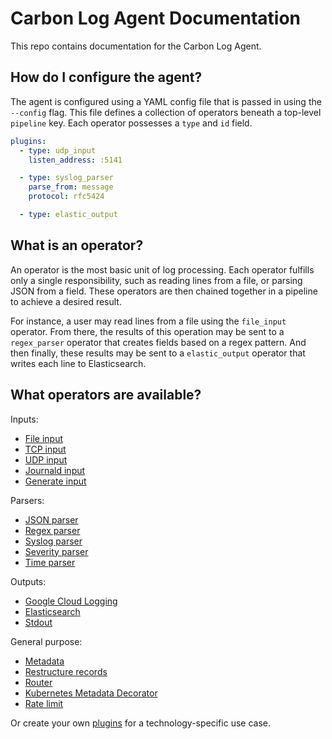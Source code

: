 # Carbon Log Agent Documentation

This repo contains documentation for the Carbon Log Agent.

## How do I configure the agent?
The agent is configured using a YAML config file that is passed in using the `--config` flag. This file defines a collection of operators beneath a top-level `pipeline` key. Each operator possesses a `type` and `id` field.

```yaml
plugins:
  - type: udp_input
    listen_address: :5141

  - type: syslog_parser
    parse_from: message
    protocol: rfc5424

  - type: elastic_output
```

## What is an operator?
An operator is the most basic unit of log processing. Each operator fulfills only a single responsibility, such as reading lines from a file, or parsing JSON from a field. These operators are then chained together in a pipeline to achieve a desired result.

For instance, a user may read lines from a file using the `file_input` operator. From there, the results of this operation may be sent to a `regex_parser` operator that creates fields based on a regex pattern. And then finally, these results may be sent to a `elastic_output` operator that writes each line to Elasticsearch.

## What operators are available?

Inputs:
- [File input](/docs/operators/file_input.md)
- [TCP input](/docs/operators/tcp_input.md)
- [UDP input](/docs/operators/udp_input.md)
- [Journald input](/docs/operators/journald_input.md)
- [Generate input](/docs/operators/generate_input.md)

Parsers:
- [JSON parser](/docs/operators/json_parser.md)
- [Regex parser](/docs/operators/regex_parser.md)
- [Syslog parser](/docs/operators/syslog_parser.md)
- [Severity parser](/docs/operators/severity_parser.md)
- [Time parser](/docs/operators/time_parser.md)

Outputs:
- [Google Cloud Logging](/docs/operators/google_cloud_output.md)
- [Elasticsearch](/docs/operators/elastic_output.md)
- [Stdout](/docs/operators/stdout.md)

General purpose:
- [Metadata](/docs/operators/metadata.md)
- [Restructure records](/docs/operators/restructure.md)
- [Router](/docs/operators/router.md)
- [Kubernetes Metadata Decorator](/docs/operators/k8s_metadata_decorator.md)
- [Rate limit](/docs/operators/rate_limit.md)

Or create your own [plugins](/docs/plugins.md) for a technology-specific use case.

